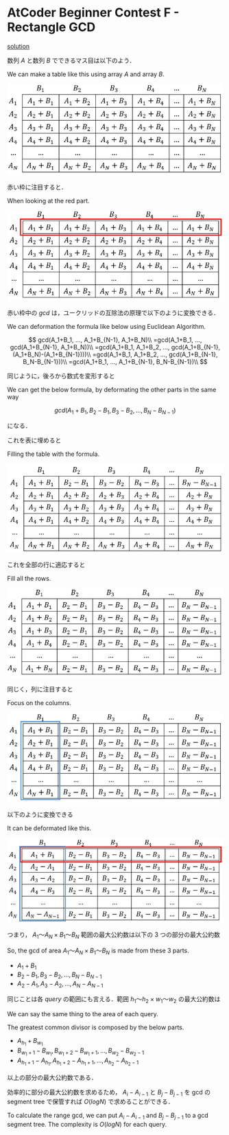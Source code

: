 # AtCoder Beginner Contest F - Rectangle GCD

[solution](f.cpp)

数列 $A$ と数列 $B$ でできるマス目は以下のよう．

We can make a table like this using array $A$ and array $B$.

![a+b](f1.png)

赤い枠に注目すると．

When looking at the red part.

![横枠](f2.png)

赤い枠中の $gcd$ は，ユークリッドの互除法の原理で以下のように変換できる．

We can deformation the formula like below using Euclidean Algorithm.

$$
gcd(A_1+B_1, ..., A_1+B_{N-1}, A_1+B_N)\\
=gcd(A_1+B_1, ..., gcd(A_1+B_{N-1}, A_1+B_N))\\
=gcd(A_1+B_1, A_1+B_2, ..., gcd(A_1+B_{N-1}, (A_1+B_N)-(A_1+B_{N-1})))\\
=gcd(A_1+B_1, A_1+B_2, ..., gcd(A_1+B_{N-1}, B_N-B_{N-1}))\\
=gcd(A_1+B_1, ..., A_1+B_{N-1}, B_N-B_{N-1})\\
$$

同じように，後ろから数式を変形すると

We can get the below formula, by deformating the other parts in the same way

$$
gcd(A_1+B_1, B_2-B_1, B_3-B_2, ..., B_N-B_{N-1})
$$

になる．

これを表に埋めると

Filling the table with the formula.

![b埋め](f3.png)

これを全部の行に適応すると

Fill all the rows.

![a埋め](f4.png)

同じく，列に注目すると

Focus on the columns.

![縦枠](f5.png)

以下のように変換できる

It can be deformated like this.

![f.png](f6.png)

つまり， $A_1～A_N \times B_1～B_N$ 範囲の最大公約数は以下の $3$ つの部分の最大公約数

So, the gcd of area $A_1～A_N \times B_1～B_N$ is made from these 3 parts.

- $A_1+B_1$
- $B_2-B_1, B_3-B_2, ..., B_N-B_{N-1}$
- $A_2-A_1, A_3-A_2, ..., A_N-A_{N-1}$

同じことは各 $query$ の範囲にも言える．範囲 $h_1～h_2 \times w_1～w_2$ の最大公約数は

We can say the same thing to the area of each query.

The greatest common divisor is composed by the below parts.

- $A_{h_1}+B_{w_1}$
- $B_{w_1+1}-B_{w_1}, B_{w_1+2}-B_{w_1+1}, ..., B_{w_2}-B_{w_2-1}$
- $A_{h_1+1}-A_{h_1}, A_{h_1+2}-A_{h_1+1}, ..., A_{h_2}-A_{h_2-1}$

以上の部分の最大公約数である．

効率的に部分の最大公約数を求めるため， $A_i-A_{i-1}$ と $B_j-B_{j-1}$ を gcd の segment tree で保管すれば $O(logN)$ で求めることができる．

To calculate the range gcd, we can put $A_i-A_{i-1}$ and $B_j-B_{j-1}$ to a gcd segment tree. The complexity is $O(logN)$ for each query.
